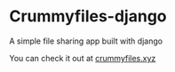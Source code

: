 # Crummyfiles-django
A simple file sharing app built with django<br>

You can check it out at <a href="http://crummyfiles.xyz">crummyfiles.xyz</a>
